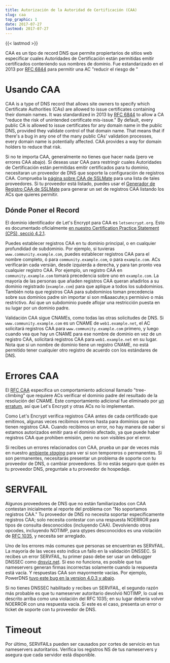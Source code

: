 ```yaml
---
title: Autorización de la Autoridad de Certificación (CAA)
slug: caa
top_graphic: 1
date: 2017-07-27
lastmod: 2017-07-27
---
```


{{< lastmod >}}

CAA es un tipo de record DNS que permite propiertarios de sitios web especificar cuales Autoridades de Certificaci&oacute;n est&aacute;n permitidas emitir certificados conteniendo sus nombres de dominio. Fue estandarizado en el 2013 por [RFC 6844](https://tools.ietf.org/html/rfc6844) para permitir una AC "reducir el riesgo de "

# Usando CAA

CAA is a type of DNS record that allows site owners to specify which Certificate Authorities (CAs) are allowed to issue certificates containing their domain names. It was standardized in 2013 by [RFC 6844](https://tools.ietf.org/html/rfc6844) to allow a CA "reduce the risk of unintended certificate mis-issue." By default, every public CA is allowed to issue certificates for any domain name in the public DNS, provided they validate control of that domain name. That means that if there's a bug in any one of the many public CAs' validation processes, every domain name is potentially affected. CAA provides a way for domain holders to reduce that risk.

Si no te importa CAA, generalmente no tienes que hacer nada (pero ve errores CAA abajo). Si deseas usar CAA para restringir cuales Autoridades de Certificaci&oacute;n est&aacute;n permitidas emitir certificados para tu dominio, necesitaran un proveedor de DNS que soporte la configuraci&oacute;n de registros CAA. Comprueba la [p&aacute;gina sobre CAA de SSLMate](https://sslmate.com/caa/support) para una lista de tales proveedores. Si tu proveedor est&aacute; listado, puedes usar el [Generador de Registro CAA de SSLMate](https://sslmate.com/caa/) para generar un set de registros CAA listando los ACs que quieres permitir.

## D&oacute;nde Poner el Record

El dominio identificador de Let's Encrypt para CAA es `letsencrypt.org`. Esto es documentado oficialmente [en nuestro Certification Practice Statement (CPS), secci&oacute; 4.2.1](/repository/).

Puedes establecer registros CAA en tu dominio principal, o en cualquier profundidad de subdominio. Por ejemplo, si tuvieras `www.community.example.com`, puedes establecer registros CAA para el nombre completo, &oacute; para `community.example.com`, o para `example.com`. ACs verificar&aacute;n cada versi&aacute;n, desde izquierda a derecha, y para tan pronto vea cualquier registro CAA. Por ejemplo, un registro CAA en `community.example.com` tomar&aacute; precedencia sobre uno en `example.com`. La mayor&iacute;a de las personas que a&ntilde;aden registros CAA queran a&ntilde;adirlos a su dominio registrado (`example.com`) para que aplique a todos los subdominios. Tambi&eacute;n nota que registros CAA para subdominios toman precedencia sobre sus dominios padre sin importar si son m&aaacute;s permisivo o m&aacute;s restrictivo. As&iacute; que un subdominio puede aflojar una restricci&oacute;n puesta en su lugar por un dominio padre.

Validaci&oacute;n CAA sigue CNAMEs, como todas las otras solicitudes de DNS. Si `www.community.example.com` es un CNAME de `web1.example.net`, el AC solicitar&aacute; registros CAA para `www.community.example.com` primero, y luego cuando vea que hay un CNAME para ese nombre de dominio en vez de un registro CAA, solicitar&aacute; registros CAA para `web1.example.net` en su lugar. Nota que si un nombre de dominio tiene un registro CNAME, no est&aacute; permitido tener cualquier otro registro de acuerdo con los est&aacute;ndares de DNS.

# Errores CAA

El [RFC CAA](https://tools.ietf.org/html/rfc6844) especifica un comportamiento adicional llamado "tree-climbing" que requiere ACs verificar el dominio padre del resultado de la resoluci&oacute;n del CNAME. Este comportamiento adicional fue eliminado por [un erratum](https://www.rfc-editor.org/errata/eid5065), as&iacute; que Let's Encrypt y otras ACs no lo implementan.

Como Let's Encrypt verifica registros CAA antes de cada certificado que emitimos, algunas veces recibimos errores hasta para dominios que no tienen registros CAA. Cuando recibimos un error, no hay manera de saber si estamos autorizados emitir para el dominio afectado, ya que puede haber registros CAA que prohiben emisi&oacute;n, pero no son visibles por el error.

Si recibes un errores relacionados con CAA, prueba un par de veces m&aacute;s en nuestro [ambiente *staging*](/docs/staging-environment/) para ver si son temporeros o permanentes. Si son permanentes, necesitar&aacute;s presentar un problema de soporte con tu proveedor de DNS, o cambiar proveedores. Si no est&aacute;s seguro que qui&eacute;n es tu proveedor DNS, preguntale a tu proveedor de hospedaje.

# SERVFAIL

Algunos proveedores de DNS que no est&aacute;n familiarizados con CAA contestan inicialmente al reporte del problema con "No soportamos registros CAA." Tu proveedor de DNS no necesita soportar espec&iacute;ficamente registros CAA; solo necesita contestar con una respuesta NOERROR para tipos de consulta desconocidos (incluyendo CAA). Devolviendo otros opcodes, incluyendo NOTIMP, para qtypes desconocidos es una violaci&oacute;n de [RFC 1035](https://tools.ietf.org/html/rfc1035), y necesita ser arreglado.

Uno de los errores m&aacute;s comunes que personas se encuentran es SERVFAIL. La mayor&iacute;a de las veces esto indica un fallo en la validaci&oacute;n DNSSEC. Si recibes un error SERVFAIL, tu primer paso debe ser usar un debugger DNSSEC como [dnsviz.net](http://dnsviz.net/). Si eso no funciona, es posible que tus nameservers generan firmas incorrectas solamente cuando la respuesta est&aacute; vac&iacute;a. Y respuestas CAA son mayormente vac&iacute;as. Por ejemplo, PowerDNS [tuvo este bug en la version 4.0.3 y abajo](https://community.letsencrypt.org/t/caa-servfail-changes/38298/2?u=jsha).

Si no tienes DNSSEC habilitado y recibes un SERVFAIL, el segundo raz&oacute;n m&aacute;s probable es que tu nameserver autoritario devolvi&oacute; NOTIMP, lo cual es descrito arriba como una violaci&oacute;n del RFC 1035; en su lugar deber&iacute;a volver NOERROR con una respuesta vac&iacute;a. Si este es el caso, presenta un error o ticket de soporte con tu proveedor de DNS.

# Timeout

Por &uacute;ltimo, SERVFAILs pueden ser causados por cortes de servicio en tus nameservers autoritarios. Verifica los registros NS de tus nameservers y asegura que cada servidor est&aacute; disponible.
